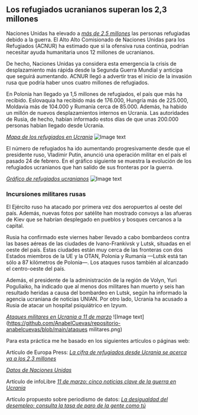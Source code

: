 ## Los refugiados ucranianos superan los 2,3 millones

Naciones Unidas ha elevado a *<a href="http://data2.unhcr.org/en/situations/ukraine">más de 2,5 millones</a>* las personas refugiadas debido a la guerra. El Alto Alto Comisionado de Naciones Unidas para los Refugiados (ACNUR) ha estimado que si la ofensiva rusa continúa, podrían necesitar ayuda humanitaria unos 12 millones de ucranianos. 

De hecho, Naciones Unidas ya considera esta emergencia la crisis de desplazamiento más rápida desde la Segunda Guerra Mundial y anticipa que seguirá aumentando. ACNUR llegó a advertir tras el inicio de la invasión rusa que podría haber unos cuatro millones de refugiados.

En Polonia han llegado ya 1,5 millones de refugiados, el país que más ha recibido. Eslovaquia ha recibido más de 176.000, Hungría más de 225.000, Moldavia más de 104.000 y Rumanía cerca de 85.000. Además, ha habido un millón de nuevos desplazamientos internos en Ucrania. Las autoridades de Rusia, de hecho, habían informado estos días de que unas 200.000 personas habían llegado desde Ucrania.

*<a href="http://data2.unhcr.org/en/situations/ukraine ">Mapa de los refugiados en Ucrania</a>*
![Image text](https://github.com/AnabelCuevas/repositorio-anabelcuevas/blob/main/refugiados.png)

El número de refugiados ha ido aumentando progresivamente desde que el presidente ruso, Vladimir Putin, anunció una operación militar en el país el pasado 24 de febrero. En el gráfico siguiente se muestra la evolución de los refugiados ucranianos que han salido de sus fronteras por la guerra. 

*<a href="https://www.epdata.es/embed/fc5de9dc-3fe0-4cf3-8d89-dde1085c15cb/450 ">Gráfico de refugiados ucranianos</a>*
![Image text](https://github.com/AnabelCuevas/repositorio-anabelcuevas/blob/main/grafico.png)

### Incursiones militares rusas

El Ejército ruso ha atacado por primera vez dos aeropuertos al oeste del país. Además, nuevas fotos por satélite han mostrado convoys a las afueras de Kiev que se habrían desplegado en pueblos y bosques cercanos a la capital. 

Rusia ha confirmado este viernes haber llevado a cabo bombardeos contra las bases aéreas de las ciudades de Ivano-Frankivsk y Lutsk, situadas en el oeste del país. Estas ciudades están muy cerca de las fronteras con dos Estados miembros de la UE y la OTAN, Polonia y Rumanía —Lutsk está tan sólo a 87 kilómetros de Polonia—. Los ataques rusos también al alcanzado el centro-oeste del país. 

Además, el presidente de la administración de la región de Volyn, Yuri Poguliaiko, ha indicado que al menos dos militares han muerto y seis han resultado heridas a causa del bombardeo en Lutsk, según ha informado la agencia ucraniana de noticias UNIAN. Por otro lado, Ucrania ha acusado a Rusia de atacar un hospital psiquiátrico en Izyum.

*<a href="https://img.europapress.es/fotoweb/fotonoticia_20220228121855_9999_v22.webp 
">Ataques militares en Ucrania a 11 de marzo</a>*
![Image text](https://github.com/AnabelCuevas/repositorio-anabelcuevas/blob/main/ataques militares.png)

Para esta práctica me he basado en los siguientes artículos o páginas web:

Artículo de Europa Press: *<a href="https://www.europapress.es/internacional/noticia-cifra-refugiados-ucrania-acerca-ya-23-millones-20220310103601.html ">La cifra de refugiados desde Ucrania se acerca ya a los 2,3 millones</a>*

*<a href="http://data2.unhcr.org/en/situations/ukraine">Datos de Naciones Unidas</a>*

Artículo de infoLibre *<a href="https://www.infolibre.es/internacional/11-marzo-cinco-noticias-clave-guerra-ucrania_1_1222096.html ">11 de marzo: cinco noticias clave de la guerra en Ucrania</a>*


Artículo propuesto sobre periodismo de datos: *<a href="https://www.eldiario.es/datos/desigualdad-desempleo-consulta-tasa-paro-brecha-demografia-juvenil-genero-sur_1_8428008.html  "> La desigualdad del desempleo: consulta la tasa de paro de la gente como tú</a>*
